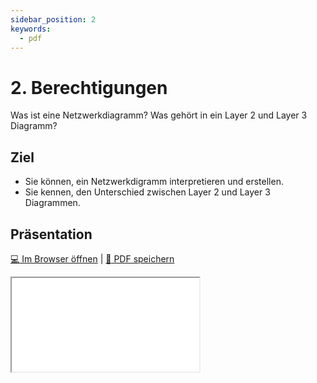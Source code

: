 ```yaml
---
sidebar_position: 2
keywords:
  - pdf
---
```


# 2. Berechtigungen

Was ist eine Netzwerkdiagramm?
Was gehört in ein Layer 2 und Layer 3 Diagramm?

## Ziel

* Sie können, ein Netzwerkdigramm interpretieren und erstellen.
* Sie kennen, den Unterschied zwischen Layer 2 und Layer 3 Diagrammen.

## Präsentation

[:computer: Im Browser öffnen](pathname:///slides/50_back2roots/02_berechtigungen) | [:floppy_disk: PDF speichern](pathname:///slides/50_back2roots/02_berechtigungen)

<iframe src="/bbzbl-modul-117/slides/50_back2roots/02_berechtigungen"></iframe>

